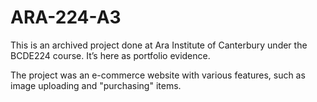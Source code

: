 # ARA-224-A3
This is an archived project done at Ara Institute of Canterbury under the BCDE224 course. It’s here as portfolio evidence.

The project was an e-commerce website with various features, such as image uploading and "purchasing" items.
